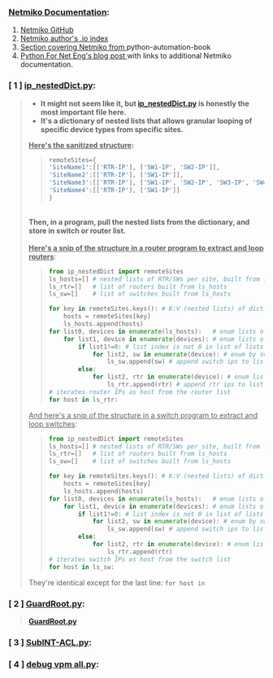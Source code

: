### <b><ins>Netmiko Documentation</ins>:</b>
1. [ Netmiko GitHub ](https://github.com/ktbyers/netmiko)
2. [ Netmiko author's .io index ](https://ktbyers.github.io/netmiko/docs/netmiko/index.html)
3. [ Section covering Netmiko from ](https://python-automation-book.readthedocs.io/en/1.0/12_netmiko/01_netmiko.html) python-automation-book
4. [ Python For Net Eng's blog post ](https://pynet.twb-tech.com/blog/netmiko-python-library.html) with links to additional Netmiko documentation.

### [ 1 ] <ins>ip_nestedDict.py</ins>:</br>
> - <b>It might not seem like it, but [ip_nestedDict.py](https://github.com/plmcdowe/Cisco-and-Python/blob/60ce3fcb285e051494d1522b646fd5f53ba33fd0/ip_nestedDict.py) is honestly the most important file here.</b></br>
> - <b>It's a dictionary of nested lists that allows granular looping of specific device types from specific sites.</b></br>
>
> <b><ins>Here's the sanitized structure</ins>:</b>
>> ```python
>> remoteSites={
>> 'SiteName1':[['RTR-IP'], ['SW1-IP', 'SW2-IP']],
>> 'SiteName2':[['RTR-IP'], ['SW1-IP']],
>> 'SiteName3':[['RTR-IP'], ['SW1-IP', 'SW2-IP', 'SW3-IP', 'SW4-IP']],
>> 'SiteName4':[['RTR-IP'], ['SW1-IP']]
>> }
>> ```
> </br><b>Then, in a program, pull the nested lists from the dictionary, and store in switch or router list.</b></br>     
> <b><ins>Here's a snip of the structure in a router program to extract and loop routers</b></ins>:
>> ```python
>> from ip_nestedDict import remoteSites
>> ls_hosts=[] # nested lists of RTR/SWs per site, built from remoteSites dictionary
>> ls_rtr=[]   # list of routers built from ls_hosts
>> ls_sw=[]    # list of switches built from ls_hosts
>>
>> for key in remoteSites.keys(): # K:V (nested lists) of dictionary- 'SiteName3':[['RTR-IP'], ['SW1-IP', 'SW2-IP', 'SW3-IP', 'SW4-IP']],
>>     hosts = remoteSites[key]
>>     ls_hosts.append(hosts)
>> for list0, devices in enumerate(ls_hosts):   # enum lists of sites-            [['RTR-IP'], ['SW1-IP', 'SW2-IP', 'SW3-IP', 'SW4-IP']],
>>     for list1, device in enumerate(devices): # enum lists of devices per site-  ['RTR-IP'], ['SW1-IP', 'SW2-IP', 'SW3-IP', 'SW4-IP']
>>         if list1!=0: # list index is not 0 in list of lists                                 ['SW1-IP', 'SW2-IP', 'SW3-IP', 'SW4-IP']
>>             for list2, sw in enumerate(device): # enum by switch in list of switches
>>                 ls_sw.append(sw) # append switch ips to list ls_sw
>>         else:
>>             for list2, rtr in enumerate(device): # enum lists of routers, index 0 per site
>>                 ls_rtr.append(rtr) # append rtr ips to list ls_rtr
>> # iterates router IPs as host from the router list
>> for host in ls_rtr:
>> ```
> <ins>And here's a snip of the structure in a switch program to extract and loop switches</ins>:
>> ```python
>> from ip_nestedDict import remoteSites
>> ls_hosts=[] # nested lists of RTR/SWs per site, built from remoteSites dictionary
>> ls_rtr=[]   # list of routers built from ls_hosts
>> ls_sw=[]    # list of switches built from ls_hosts
>>
>> for key in remoteSites.keys(): # K:V (nested lists) of dictionary- 'SiteName3':[['RTR-IP'], ['SW1-IP', 'SW2-IP', 'SW3-IP', 'SW4-IP']],
>>     hosts = remoteSites[key]
>>     ls_hosts.append(hosts)
>> for list0, devices in enumerate(ls_hosts):   # enum lists of sites-            [['RTR-IP'], ['SW1-IP', 'SW2-IP', 'SW3-IP', 'SW4-IP']],
>>     for list1, device in enumerate(devices): # enum lists of devices per site-  ['RTR-IP'], ['SW1-IP', 'SW2-IP', 'SW3-IP', 'SW4-IP']
>>         if list1!=0: # list index is not 0 in list of lists                                 ['SW1-IP', 'SW2-IP', 'SW3-IP', 'SW4-IP']
>>             for list2, sw in enumerate(device): # enum by switch in list of switches
>>                 ls_sw.append(sw) # append switch ips to list ls_sw
>>         else:
>>             for list2, rtr in enumerate(device): # enum lists of routers, index 0 per site
>>                 ls_rtr.append(rtr)
>> # iterates switch IPs as host from the switch list
>> for host in ls_sw:
>> ```
>
> They're identical except for the last line: `for host in` 
> 
### [ 2 ] <ins>GuardRoot.py</ins>:</br>
> <b>[GuardRoot.py](https://github.com/plmcdowe/Cisco-and-Python/blob/60ce3fcb285e051494d1522b646fd5f53ba33fd0/CISC-L2-000090_GuardRoot.py)</b></br>

### [ 3 ] <ins>[SubINT-ACL.py](https://github.com/plmcdowe/Cisco-and-Python/blob/60ce3fcb285e051494d1522b646fd5f53ba33fd0/CISC-RT-000130_SubINT-ACL.py)</ins>:</br>
### [ 4 ] <ins>[debug vpm all.py](https://github.com/plmcdowe/Cisco-and-Python/blob/60ce3fcb285e051494d1522b646fd5f53ba33fd0/debug_vpm_all.py)</ins>:</br>

